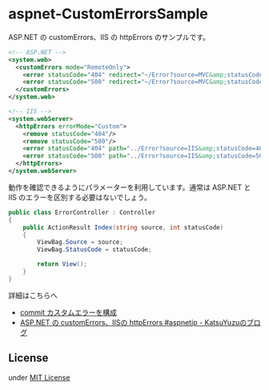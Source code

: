 aspnet-CustomErrorsSample
=========================

ASP.NET の customErrors、IIS の httpErrors のサンプルです。

```xml
<!-- ASP.NET -->
<system.web>
  <customErrors mode="RemoteOnly">
    <error statusCode="404" redirect="~/Error?source=MVC&amp;statusCode=404"/>
    <error statusCode="500" redirect="~/Error?source=MVC&amp;statusCode=500"/>
  </customErrors>
</system.web>
```

```xml
<!-- IIS -->
<system.webServer>
  <httpErrors errorMode="Custom">
    <remove statusCode="404"/>
    <remove statusCode="500"/>
    <error statusCode="404" path="../Error?source=IIS&amp;statusCode=404" responseMode="Redirect"/>
    <error statusCode="500" path="../Error?source=IIS&amp;statusCode=500" responseMode="Redirect"/>
  </httpErrors>
</system.webServer>
```

動作を確認できるようにパラメーターを利用しています。通常は ASP.NET と IIS のエラーを区別する必要はないでしょう。

```csharp
public class ErrorController : Controller
{
    public ActionResult Index(string source, int statusCode)
    {
        ViewBag.Source = source;
        ViewBag.StatusCode = statusCode;

        return View();
    }
}
```

詳細はこちらへ
- [commit カスタムエラーを構成](https://github.com/KatsuYuzu/aspnet-CustomErrorsSample/commit/7ae6a2cd133d017c4bbdc13c1fd5d0b08a3d55e5)
- [ASP.NET の customErrors、IISの httpErrors #aspnetjp - KatsuYuzuのブログ](http://katsuyuzu.hatenablog.jp/entry/2014/12/10/080000)

License
-------
under [MIT License](http://opensource.org/licenses/MIT)
